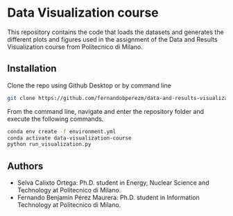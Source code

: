 # Data Visualization course
This repository contains the code that loads the datasets and generates the different plots and figures used in the 
assignment of the Data and Results Visualization course from Politecnico di Milano. 

## Installation

Clone the repo using Github Desktop or by command line
```bash
git clone https://github.com/fernandobperezm/data-and-results-visualization.git
```

From the command line, navigate and enter the repository folder and execute the following commands.
```bash
conda env create -f environment.yml
conda activate data-visualization-course
python run_visualization.py
```

## Authors
- Selva Calixto Ortega: Ph.D. student in Energy, Nuclear Science and Technology at Politecnico di Milano.
- Fernando Benjamín Pérez Maurera: Ph.D. student in Information Technology at Politecnico di Milano.

